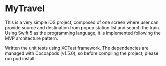 # MyTravel
This is a very simple iOS project, composed of one screen where user can provide source and destination from popup station list and search the train. 
Using Swift 5 as the programming language, it is implemented following the MVP architecture pattern. 


Written the unit tests using XCTest framework.
The dependencies are managed with Cocoapods (v1.5.0), so before compiling the project, please run pod install
